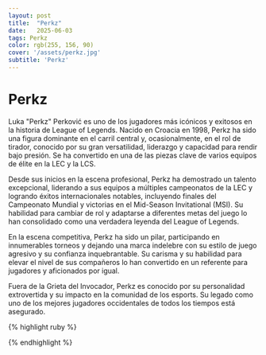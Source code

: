 ```yaml
---
layout: post
title:  "Perkz"
date:   2025-06-03
tags: Perkz
color: rgb(255, 156, 90)
cover: '/assets/perkz.jpg'
subtitle: 'Perkz'
---
```


# Perkz

Luka "Perkz" Perković es uno de los jugadores más icónicos y exitosos en la historia de League of Legends. Nacido en Croacia en 1998, Perkz ha sido una figura dominante en el carril central y, ocasionalmente, en el rol de tirador, conocido por su gran versatilidad, liderazgo y capacidad para rendir bajo presión. Se ha convertido en una de las piezas clave de varios equipos de élite en la LEC y la LCS.

Desde sus inicios en la escena profesional, Perkz ha demostrado un talento excepcional, liderando a sus equipos a múltiples campeonatos de la LEC y logrando éxitos internacionales notables, incluyendo finales del Campeonato Mundial y victorias en el Mid-Season Invitational (MSI). Su habilidad para cambiar de rol y adaptarse a diferentes metas del juego lo han consolidado como una verdadera leyenda del League of Legends.

En la escena competitiva, Perkz ha sido un pilar, participando en innumerables torneos y dejando una marca indelebre con su estilo de juego agresivo y su confianza inquebrantable. Su carisma y su habilidad para elevar el nivel de sus compañeros lo han convertido en un referente para jugadores y aficionados por igual.

Fuera de la Grieta del Invocador, Perkz es conocido por su personalidad extrovertida y su impacto en la comunidad de los esports. Su legado como uno de los mejores jugadores occidentales de todos los tiempos está asegurado.

{% highlight ruby %}

{% endhighlight %}